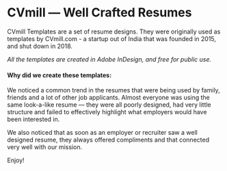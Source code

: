# CVmill &mdash; Well Crafted Resumes

CVmill Templates are a set of resume designs. They were originally used as templates by CVmill.com - a startup out of India that was founded in 2015, and shut down in 2018.

*All the templates are created in Adobe InDesign, and free for public use.*

#### Why did we create these templates:
We noticed a common trend in the resumes that were being used by family, friends and a lot of other job applicants. Almost everyone was using the same look-a-like resume — they were all poorly designed, had very little structure and failed to effectively highlight what employers would have been interested in.

We also noticed that as soon as an employer or recruiter saw a well designed resume, they always offered compliments and that connected very well with our mission.

Enjoy!
